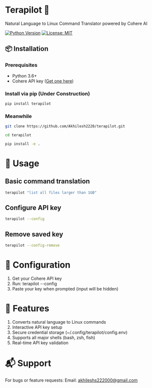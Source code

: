 # Terapilot 🤖

Natural Language to Linux Command Translator powered by Cohere AI

[![Python Version](https://img.shields.io/badge/python-3.6%2B-blue)](https://www.python.org/)
[![License: MIT](https://img.shields.io/badge/License-MIT-yellow.svg)](https://opensource.org/licenses/MIT)

## 📦 Installation

### Prerequisites
- Python 3.6+
- Cohere API key ([Get one here](https://dashboard.cohere.com))

### Install via pip (Under Construction)
```bash
pip install terapilot
```

### Meanwhile
```bash
git clone https://github.com/Akhilesh2220/terapilot.git
```
```bash
cd terapilot
```
```bash
pip install -e .
```


 # 🚀 Usage

## Basic command translation
```bash
terapilot "list all files larger than 1GB"
```

## Configure API key
```bash
terapilot --config
```

## Remove saved key
```bash
terapilot --config-remove
```

# 🔧 Configuration
1. Get your Cohere API key
2. Run: terapilot --config
3. Paste your key when prompted (input will be hidden)

# 🌟 Features
1. Converts natural language to Linux commands
2. Interactive API key setup
3. Secure credential storage (~/.config/terapilot/config.env)
4. Supports all major shells (bash, zsh, fish)
5. Real-time API key validation

# 📬 Support
For bugs or feature requests:
Email: akhileshs222000@gmail.com
